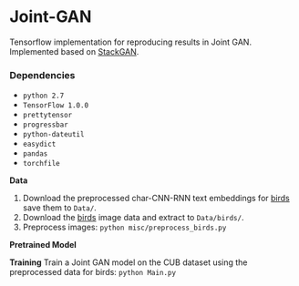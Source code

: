 # Joint-GAN

Tensorflow implementation for reproducing results in Joint GAN. Implemented based on [StackGAN](https://github.com/hanzhanggit/StackGAN).

### Dependencies
- `python 2.7`
- `TensorFlow 1.0.0`
- `prettytensor`
- `progressbar`
- `python-dateutil`
- `easydict`
- `pandas`
- `torchfile`


**Data**
1. Download the preprocessed char-CNN-RNN text embeddings for [birds](https://drive.google.com/open?id=0B3y_msrWZaXLT1BZdVdycDY5TEE) save them to `Data/`.
2. Download the [birds](http://www.vision.caltech.edu/visipedia/CUB-200-2011.html) image data and extract to `Data/birds/`.
3. Preprocess images: `python misc/preprocess_birds.py`

**Pretrained Model**


**Training**
Train a Joint GAN model on the CUB dataset using the preprocessed data for birds: `python Main.py`
